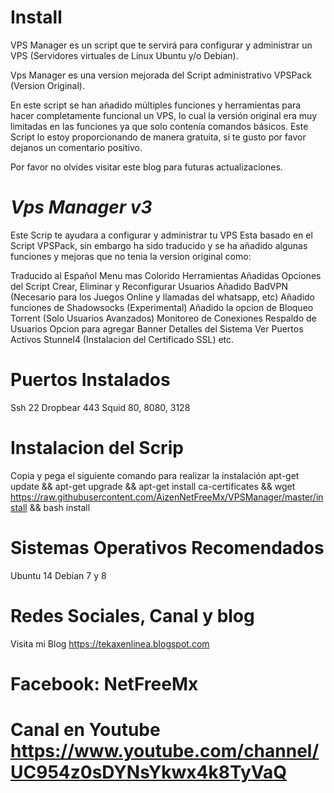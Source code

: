 
# Install

VPS Manager es un script que te servirá para configurar y administrar un VPS (Servidores virtuales de Linux Ubuntu y/o Debian).


Vps Manager es una version mejorada del  Script administrativo VPSPack (Version Original). 

En este script se han añadido múltiples funciones y herramientas para hacer completamente funcional un VPS, lo cual la versión original era muy limitadas en las funciones ya que solo contenía comandos básicos.
Este Script lo estoy proporcionando de manera gratuita, si te gusto por favor dejanos un comentario positivo.

Por favor no olvides visitar este blog para futuras actualizaciones.

# *Vps Manager v3*

Este Scrip te ayudara a configurar y administrar tu VPS
Esta basado en el Script VPSPack, sin embargo ha sido traducido y se ha añadido algunas funciones y mejoras que no tenia la version original como:

Traducido al Español
Menu mas Colorido
Herramientas Añadidas
Opciones del Script
Crear, Eliminar y Reconfigurar Usuarios
Añadido BadVPN (Necesario para los Juegos Online y llamadas del whatsapp, etc)
Añadido funciones de Shadowsocks (Experimental)
Añadido la opcion de Bloqueo Torrent (Solo Usuarios Avanzados)
Monitoreo de Conexiones
Respaldo de Usuarios
Opcion para agregar Banner
Detalles del Sistema
Ver Puertos Activos
Stunnel4 (Instalacion del Certificado SSL)
etc.

# Puertos Instalados
Ssh 22
Dropbear 443
Squid 80, 8080, 3128

# Instalacion del Scrip

Copia y pega el siguiente comando para realizar la instalación
apt-get update && apt-get upgrade && apt-get install ca-certificates && wget https://raw.githubusercontent.com/AizenNetFreeMx/VPSManager/master/install && bash install

# Sistemas Operativos Recomendados

Ubuntu 14
Debian 7 y 8

# Redes Sociales, Canal y blog

Visita mi Blog https://tekaxenlinea.blogspot.com

# Facebook: NetFreeMx

# Canal en Youtube https://www.youtube.com/channel/UC954z0sDYNsYkwx4k8TyVaQ
